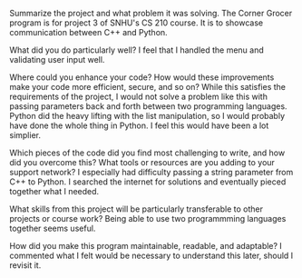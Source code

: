 Summarize the project and what problem it was solving.
  The Corner Grocer program is for project 3 of SNHU's CS 210 course. It is to showcase communication between C++ and Python.

What did you do particularly well?
  I feel that I handled the menu and validating user input well.

Where could you enhance your code? How would these improvements make your code more efficient, secure, and so on?
  While this satisfies the requirements of the project, I would not solve a problem like this with passing parameters back and forth between two programming languages. Python did the heavy lifting with the list manipulation, so I would probably have done the whole thing in Python. I feel this would have been a lot simplier.

Which pieces of the code did you find most challenging to write, and how did you overcome this? What tools or resources are you adding to your support network?
  I especially had difficulty passing a string parameter from C++ to Python. I searched the internet for solutions and eventually pieced together what I needed.

What skills from this project will be particularly transferable to other projects or course work?
  Being able to use two programmming languages together seems useful.

How did you make this program maintainable, readable, and adaptable?
  I commented what I felt would be necessary to understand this later, should I revisit it.
